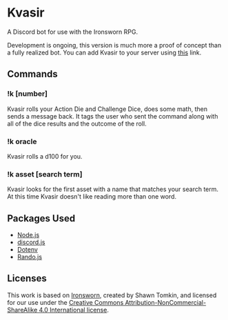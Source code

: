 # Kvasir
A Discord bot for use with the Ironsworn RPG.

Development is ongoing, this version is much more a proof of concept than a fully realized bot. You can add Kvasir to your server using [this](https://discord.com/api/oauth2/authorize?client_id=809058483932495895&permissions=2048&scope=bot) link.

## Commands
### !k [number]
Kvasir rolls your Action Die and Challenge Dice, does some math, then sends a message back. It tags the user who sent the command along with all of the dice results and the outcome of the roll.
### !k oracle
Kvasir rolls a d100 for you.
### !k asset [search term]
Kvasir looks for the first asset with a name that matches your search term. At this time Kvasir doesn't like reading more than one word.

## Packages Used
* [Node.js](https://nodejs.org/)
* [discord.js](https://discord.js.org/)
* [Dotenv](https://github.com/motdotla/dotenv)
* [Rando.js](https://randojs.com/)

## Licenses
This work is based on [Ironsworn](ironswornrpg.com), created by Shawn Tomkin, and licensed for our use under the [Creative Commons Attribution-NonCommercial-ShareAlike 4.0 International license](creativecommons.org/licenses/by-nc-sa/4.0/).
